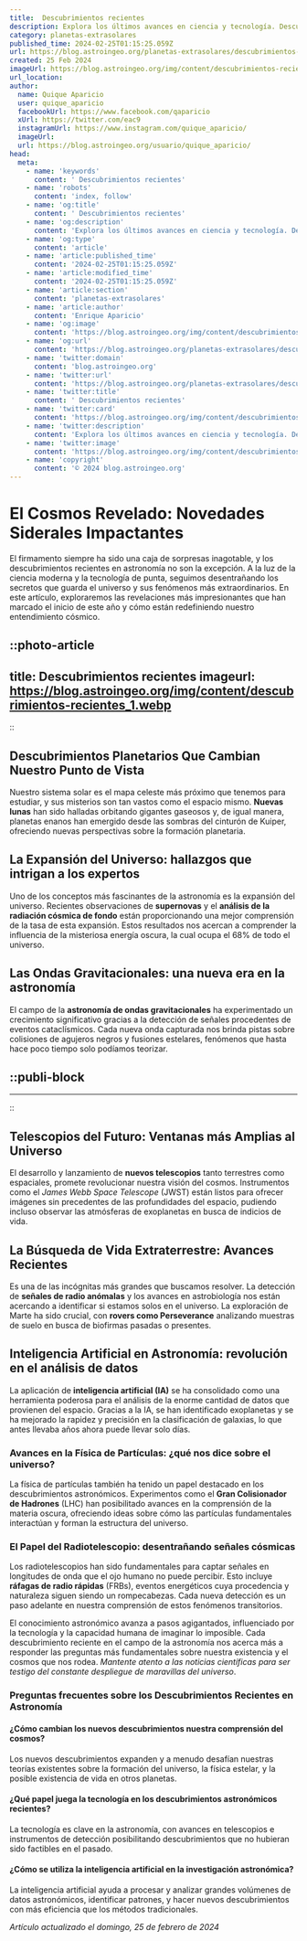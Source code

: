 ```yaml
---
title:  Descubrimientos recientes
description: Explora los últimos avances en ciencia y tecnología. Descubre hallazgos recientes que transforman nuestro mundo y amplían fronteras del conocimiento.
category: planetas-extrasolares
published_time: 2024-02-25T01:15:25.059Z
url: https://blog.astroingeo.org/planetas-extrasolares/descubrimientos-recientes
created: 25 Feb 2024
imageUrl: https://blog.astroingeo.org/img/content/descubrimientos-recientes_1.webp
url_location:
author:
  name: Quique Aparicio
  user: quique_aparicio
  facebookUrl: https://www.facebook.com/qaparicio
  xUrl: https://twitter.com/eac9
  instagramUrl: https://www.instagram.com/quique_aparicio/
  imageUrl: 
  url: https://blog.astroingeo.org/usuario/quique_aparicio/
head:
  meta:
    - name: 'keywords'
      content: ' Descubrimientos recientes'
    - name: 'robots'
      content: 'index, follow'
    - name: 'og:title'
      content: ' Descubrimientos recientes'
    - name: 'og:description'
      content: 'Explora los últimos avances en ciencia y tecnología. Descubre hallazgos recientes que transforman nuestro mundo y amplían fronteras del conocimiento.'
    - name: 'og:type'
      content: 'article'
    - name: 'article:published_time'
      content: '2024-02-25T01:15:25.059Z'
    - name: 'article:modified_time'
      content: '2024-02-25T01:15:25.059Z'
    - name: 'article:section'
      content: 'planetas-extrasolares'
    - name: 'article:author'
      content: 'Enrique Aparicio'
    - name: 'og:image'
      content: 'https://blog.astroingeo.org/img/content/descubrimientos-recientes_1.webp'
    - name: 'og:url'
      content: 'https://blog.astroingeo.org/planetas-extrasolares/descubrimientos-recientes'
    - name: 'twitter:domain'
      content: 'blog.astroingeo.org'
    - name: 'twitter:url'
      content: 'https://blog.astroingeo.org/planetas-extrasolares/descubrimientos-recientes'
    - name: 'twitter:title'
      content: ' Descubrimientos recientes'
    - name: 'twitter:card'
      content: 'https://blog.astroingeo.org/img/content/descubrimientos-recientes_1.webp'
    - name: 'twitter:description'
      content: 'Explora los últimos avances en ciencia y tecnología. Descubre hallazgos recientes que transforman nuestro mundo y amplían fronteras del conocimiento.'
    - name: 'twitter:image'
      content: 'https://blog.astroingeo.org/img/content/descubrimientos-recientes_1.webp'
    - name: 'copyright'
      content: '© 2024 blog.astroingeo.org'
---
```

# El Cosmos Revelado: Novedades Siderales Impactantes

El firmamento siempre ha sido una caja de sorpresas inagotable, y los descubrimientos recientes en astronomía no son la excepción. A la luz de la ciencia moderna y la tecnología de punta, seguimos desentrañando los secretos que guarda el universo y sus fenómenos más extraordinarios. En este artículo, exploraremos las revelaciones más impresionantes que han marcado el inicio de este año y cómo están redefiniendo nuestro entendimiento cósmico.


::photo-article
---
title:  Descubrimientos recientes
imageurl: https://blog.astroingeo.org/img/content/descubrimientos-recientes_1.webp
---
::


## Descubrimientos Planetarios Que Cambian Nuestro Punto de Vista

Nuestro sistema solar es el mapa celeste más próximo que tenemos para estudiar, y sus misterios son tan vastos como el espacio mismo. **Nuevas lunas** han sido halladas orbitando gigantes gaseosos y, de igual manera, planetas enanos han emergido desde las sombras del cinturón de Kuiper, ofreciendo nuevas perspectivas sobre la formación planetaria.

## La Expansión del Universo: hallazgos que intrigan a los expertos

Uno de los conceptos más fascinantes de la astronomía es la expansión del universo. Recientes observaciones de **supernovas** y el **análisis de la radiación cósmica de fondo** están proporcionando una mejor comprensión de la tasa de esta expansión. Estos resultados nos acercan a comprender la influencia de la misteriosa energía oscura, la cual ocupa el 68% de todo el universo.

## Las Ondas Gravitacionales: una nueva era en la astronomía

El campo de la **astronomía de ondas gravitacionales** ha experimentado un crecimiento significativo gracias a la detección de señales procedentes de eventos cataclísmicos. Cada nueva onda capturada nos brinda pistas sobre colisiones de agujeros negros y fusiones estelares, fenómenos que hasta hace poco tiempo solo podíamos teorizar.


  ::publi-block
  ---
  ---
  ::
  
  
## Telescopios del Futuro: Ventanas más Amplias al Universo

El desarrollo y lanzamiento de **nuevos telescopios** tanto terrestres como espaciales, promete revolucionar nuestra visión del cosmos. Instrumentos como el *James Webb Space Telescope* (JWST) están listos para ofrecer imágenes sin precedentes de las profundidades del espacio, pudiendo incluso observar las atmósferas de exoplanetas en busca de indicios de vida.

## La Búsqueda de Vida Extraterrestre: Avances Recientes

Es una de las incógnitas más grandes que buscamos resolver. La detección de **señales de radio anómalas** y los avances en astrobiología nos están acercando a identificar si estamos solos en el universo. La exploración de Marte ha sido crucial, con **rovers como Perseverance** analizando muestras de suelo en busca de biofirmas pasadas o presentes.

## Inteligencia Artificial en Astronomía: revolución en el análisis de datos

La aplicación de **inteligencia artificial (IA)** se ha consolidado como una herramienta poderosa para el análisis de la enorme cantidad de datos que provienen del espacio. Gracias a la IA, se han identificado exoplanetas y se ha mejorado la rapidez y precisión en la clasificación de galaxias, lo que antes llevaba años ahora puede llevar solo días.

### Avances en la Física de Partículas: ¿qué nos dice sobre el universo?

La física de partículas también ha tenido un papel destacado en los descubrimientos astronómicos. Experimentos como el **Gran Colisionador de Hadrones** (LHC) han posibilitado avances en la comprensión de la materia oscura, ofreciendo ideas sobre cómo las partículas fundamentales interactúan y forman la estructura del universo.

### El Papel del Radiotelescopio: desentrañando señales cósmicas

Los radiotelescopios han sido fundamentales para captar señales en longitudes de onda que el ojo humano no puede percibir. Esto incluye **ráfagas de radio rápidas** (FRBs), eventos energéticos cuya procedencia y naturaleza siguen siendo un rompecabezas. Cada nueva detección es un paso adelante en nuestra comprensión de estos fenómenos transitorios.

El conocimiento astronómico avanza a pasos agigantados, influenciado por la tecnología y la capacidad humana de imaginar lo imposible. Cada descubrimiento reciente en el campo de la astronomía nos acerca más a responder las preguntas más fundamentales sobre nuestra existencia y el cosmos que nos rodea. *Mantente atento a las noticias científicas para ser testigo del constante despliegue de maravillas del universo*.

### Preguntas frecuentes sobre los Descubrimientos Recientes en Astronomía

#### ¿Cómo cambian los nuevos descubrimientos nuestra comprensión del cosmos?
Los nuevos descubrimientos expanden y a menudo desafían nuestras teorías existentes sobre la formación del universo, la física estelar, y la posible existencia de vida en otros planetas.

#### ¿Qué papel juega la tecnología en los descubrimientos astronómicos recientes?
La tecnología es clave en la astronomía, con avances en telescopios e instrumentos de detección posibilitando descubrimientos que no hubieran sido factibles en el pasado.

#### ¿Cómo se utiliza la inteligencia artificial en la investigación astronómica?
La inteligencia artificial ayuda a procesar y analizar grandes volúmenes de datos astronómicos, identificar patrones, y hacer nuevos descubrimientos con más eficiencia que los métodos tradicionales.

_Artículo actualizado el domingo, 25 de febrero de 2024_